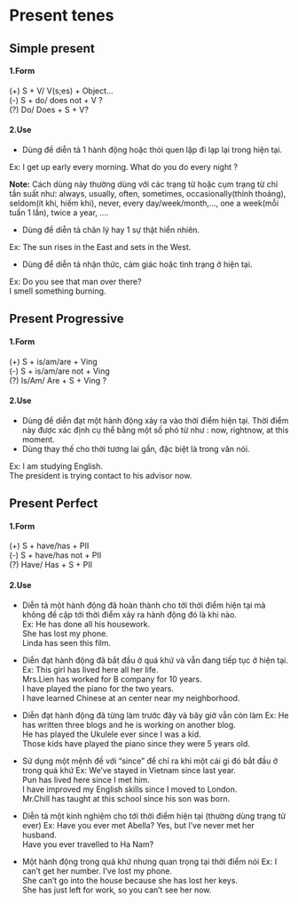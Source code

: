 # Present tenes 

## Simple present 

#### 1.Form 

(+)  S + V/ V(s;es) + Object...  
(-)  S + do/ does not + V ?  
(?)  Do/ Does + S + V?  

#### 2.Use 

- Dùng để diễn tả 1 hành động hoặc thói quen lặp đi lạp lại trong hiện tại.  

Ex: I get up early every morning. 
    What do you do every night ?  

**Note:** Cách dùng này thường dùng với các trạng từ hoặc cụm trạng từ chỉ tần suất như: always, usually, often, sometimes, occasionally(thỉnh thoảng), seldom(ít khi, hiếm khi), never, every day/week/month,..., one a week(mỗi tuần 1 lần), twice a year, .... 


- Dùng để diễn tả chân lý hay 1 sự thật hiển nhiên. 

Ex: The sun rises in the East and sets in the West.  

- Dùng để diễn tả nhận thức, cảm giác hoặc tình trạng ở hiện tại. 

Ex: Do you see that man over there?  
    I smell something burning.  
    
## Present Progressive 

#### 1.Form 

(+)  S + is/am/are + Ving  
(-)  S + is/am/are not + Ving  
(?)  Is/Am/ Are + S + Ving ?  

#### 2.Use 

- Dùng để diễn đạt một hành động xảy ra vào thời điểm hiện tại. Thời điểm này được xác định cụ thể bằng một số phó từ như : now, rightnow, at this moment.  
- Dùng thay thế cho thời tương lai gần, đặc biệt là trong văn nói.  

Ex: I am studying English.  
    The president is trying contact to his advisor now.  
    
## Present Perfect 

#### 1.Form 

(+)  S + have/has + PII  
(-)  S + have/has not + PII   
(?)  Have/ Has + S + PII  

#### 2.Use 

- Diễn tả một hành động đã hoàn thành cho tới thời điểm hiện tại mà không đề cập tới thời điểm xảy ra hành động đó là khi nào.  
Ex: He has done all his housework.  
    She has lost my phone.  
    Linda has seen this film.  
    
- Diễn đạt hành động đã bắt đầu ở quá khứ và vẫn đang tiếp tục ở hiện tại.  
Ex: This girl has lived here all her life.  
    Mrs.Lien has worked for B company for 10 years.  
    I have played the piano for the two years.  
    I have learned Chinese at an center near my neighborhood.  
    
- Diễn đạt hành động đã từng làm trước đây và bây giờ vẫn còn làm
Ex: He has written three blogs and he is working on another blog.  
    He has played the Ukulele ever since I was a kid.  
    Those kids have played the piano since they were 5 years old.  
    
- Sử dụng một mệnh đề với “since” để chỉ ra khi một cái gì đó bắt đầu ở trong quá khứ
Ex: We’ve stayed in Vietnam since last year.  
    Pun has lived here since I met him.  
    I have improved my English skills since I moved to London.  
    Mr.Chill has taught at this school since his son was born.  
    
- Diễn tả một kinh nghiệm cho tới thời điểm hiện tại (thường dùng trạng từ ever)
Ex: Have you ever met Abella? Yes, but I’ve never met her husband.  
    Have you ever travelled to Ha Nam?  
    
- Một hành động trong quá khứ nhưng quan trọng tại thời điểm nói
Ex: I can’t get her number. I’ve lost my phone.  
    She can’t go into the house because she has lost her keys.  
    She has just left for work, so you can’t see her now.  



